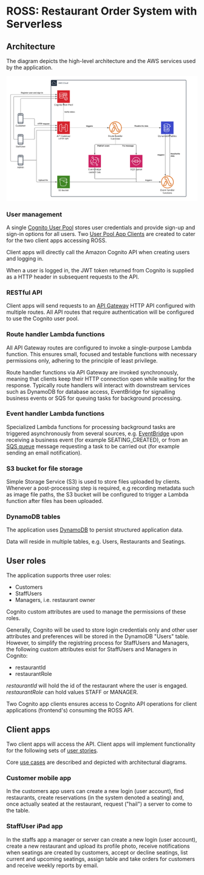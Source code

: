 # ROSS: Restaurant Order System with Serverless

## Architecture

The diagram depicts the high-level architecture and the AWS services used by the application.

![](./img/architecture-high-level.png)

### User management

A single [Cognito User Pool](https://docs.aws.amazon.com/cognito/latest/developerguide/cognito-user-identity-pools.html) stores user credentials and provide sign-up and sign-in options for all users. Two [User Pool App Clients](https://docs.aws.amazon.com/cognito/latest/developerguide/user-pool-settings-client-apps.html) are created to cater for the two client apps accessing ROSS.

Client apps will directly call the Amazon Cognito API when creating users and logging in.

When a user is logged in, the JWT token returned from Cognito is supplied as a HTTP header in subsequent requests to the API.

### RESTful API

Client apps will send requests to an [API Gateway](https://docs.aws.amazon.com/apigateway/latest/developerguide/welcome.html) HTTP API configured with multiple routes. All API routes that require authentication will be configured to use the Cognito user pool.

### Route handler Lambda functions

All API Gateway routes are configured to invoke a single-purpose Lambda function. This ensures small, focused and testable functions with necessary permissions only, adhering to the principle of least privilege.

Route handler functions via API Gateway are invoked synchronously, meaning that clients keep their HTTP connection open while waiting for the response. Typically route handlers will interact with downstream services such as DynamoDB for database access, EventBridge for signalling business events or SQS for queuing tasks for background processing.

### Event handler Lambda functions

Specialized Lambda functions for processing background tasks are triggered asynchronously from several sources, e.g. [EventBridge](https://docs.aws.amazon.com/eventbridge/latest/userguide/what-is-amazon-eventbridge.html) upon receiving a business event (for example SEATING_CREATED), or from an [SQS queue](https://docs.aws.amazon.com/AWSSimpleQueueService/latest/SQSDeveloperGuide/welcome.html) message requesting a task to be carried out (for example sending an email notification).

### S3 bucket for file storage

Simple Storage Service (S3) is used to store files uploaded by clients. Whenever a post-processing step is required, e.g recording metadata such as image file paths, the S3 bucket will be configured to trigger a Lambda function after files has been uploaded.

### DynamoDB tables

The application uses [DynamoDB](https://docs.aws.amazon.com/amazondynamodb/latest/developerguide/Introduction.html) to persist structured application data.

Data will reside in multiple tables, e.g. Users, Restaurants and Seatings.

## User roles

The application supports three user roles:

- Customers
- StaffUsers
- Managers, i.e. restaurant owner

Cognito custom attributes are used to manage the permissions of these roles.

Generally, Cognito will be used to store login credentials only and other user attributes and preferences will be stored in the DynamoDB "Users" table. However, to simplify the registring process for StaffUsers and Managers, the following custom attributes exist for StaffUsers and Managers in Cognito:

- restaurantId
- restaurantRole

_restaurantId_ will hold the id of the restaurant where the user is engaged. _restaurantRole_ can hold values STAFF or MANAGER.

Two Cognito app clients ensures access to Cognito API operations for client applications (frontend's) consuming the ROSS API.

## Client apps

Two client apps will access the API. Client apps will implement functionality for the following sets of [user stories](./user-stories.md).

Core [use cases](./use-cases.md) are described and depicted with architectural diagrams.

### Customer mobile app

In the customers app users can create a new login (user account), find restaurants, create reservations (in the system denoted a seating) and, once actually seated at the restaurant, request ("hail") a server to come to the table.

### StaffUser iPad app

In the staffs app a manager or server can create a new login (user account), create a new restaurant and upload its profile photo, receive notifications when seatings are created by customers, accept or decline seatings, list current and upcoming seatings, assign table and take orders for customers and receive weekly reports by email.
